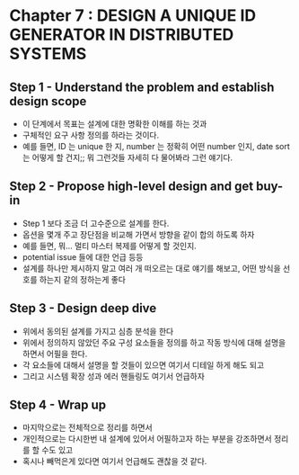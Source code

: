 # Chapter 7 : DESIGN A UNIQUE ID GENERATOR IN DISTRIBUTED SYSTEMS


## Step 1 - Understand the problem and establish design scope

- 이 단계에서 목표는 설계에 대한 명확한 이해를 하는 것과
- 구체적인 요구 사항 정의를 하라는 것이다.
- 예를 들면, ID 는 unique 한 지, number 는 정확히 어떤 number 인지, date sort 는 어떻게 할 건지;; 뭐 그런것들 자세히 다 물어봐라 그런 얘기다.

## Step 2 - Propose high-level design and get buy-in

- Step 1 보다 조금 더 고수준으로 설계를 한다.
- 옵션을 몇개 주고 장단점을 비교해 가면서 방향을 같이 합의 하도록 하자
- 예를 들면, 뭐... 멀티 마스터 복제를 어떻게 할 것인지.
- potential issue 들에 대한 언급 등등
- 설계를 하나만 제시하지 말고 여러 개 떠오르는 대로 얘기를 해보고, 어떤 방식을 선호를 하는지 같의 정하는게 좋다


## Step 3 - Design deep dive

- 위에서 동의된 설계를 가지고 심층 분석을 한다
- 위에서 정의하지 않았던 주요 구성 요소들을 정의를 하고 작동 방식에 대해 설명을 하면서 어필을 한다.
- 각 요소들에 대해서 설명을 할 것들이 있으면 여기서 디테일 하게 해도 되고
- 그리고 시스템 확장 성과 에러 핸들링도 여기서 언급하자

## Step 4 - Wrap up

- 마지막으로는 전체적으로 정리를 하면서
- 개인적으로는 다시한번 내 설계에 있어서 어필하고자 하는 부분을 강조하면서 정리를 할 수도 있고
- 혹시나 빼먹은게 있다면 여기서 언급해도 괜찮을 것 같다.
